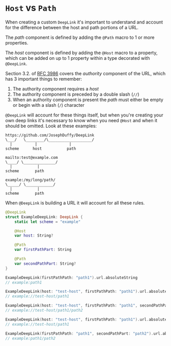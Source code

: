 # `Host` vs `Path`

When creating a custom `DeepLink` it's important to understand and account for the difference between the host and path portions of a URL.

The _path_ component is defined by adding the `@Path` macro to 1 or more properties.

The _host_ component is defined by adding the `@Host` macro to a property, which can be added on up to 1 property within a type decorated with `@DeepLink`.

Section 3.2. of [RFC 3986](https://www.ietf.org/rfc/rfc3986.txt) covers the _authority_ component of the URL, which has 3 important things to remember:

1. The authority component requires a _host_
2. The authority component is preceded by a double slash (`//`)
3. When an authority component is present the _path_ must either be empty or begin with a slash (`/`) character

`@DeepLink` will account for these things itself, but when you're creating your own deep links it's necessary to know when you need `@Host` and when it should be omitted. Look at these examples:

```
https://github.com/JosephDuffy/DeepLink
\___/   \________/\___________________/
  |          |              |
scheme      host           path

mailto:test@example.com
\____/ \______________/
  |           |
scheme       path

example:/my/long/path/
\_____/ \____________/
  |           |
scheme       path
```

When `@DeepLink` is building a URL it will account for all these rules.

```swift
@DeepLink
struct ExampleDeepLink: DeepLink {
    static let scheme = "example"

    @Host
    var host: String?

    @Path
    var firstPathPart: String

    @Path
    var secondPathPart: String?
}

ExampleDeepLink(firstPathPath: "path1").url.absoluteString
// example:path1

ExampleDeepLink(host: "test-host", firstPathPath: "path1").url.absoluteString
// example://test-host/path1

ExampleDeepLink(host: "test-host", firstPathPath: "path1", secondPathPart: "path2").url.absoluteString
// example://test-host/path1/path2

ExampleDeepLink(host: "test-host", firstPathPath: "path1").url.absoluteString
// example://test-host/path1

ExampleDeepLink(firstPathPath: "path1", secondPathPart: "path2").url.absoluteString
// example:path1/path2
```
